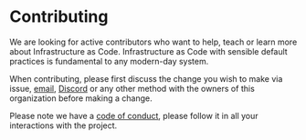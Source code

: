 # Contributing

We are looking for active contributors who want to help, teach or learn more about Infrastructure as Code. Infrastructure as Code with sensible default practices is fundamental to any modern-day system.

When contributing, please first discuss the change you wish to make via issue,
[email](mailto:help@osinfra.io), [Discord](https://discord.gg/QMC5PGY8rJ) or any other method with the owners of this organization before making a change.

Please note we have a [code of conduct](CODE_OF_CONDUCT.md), please follow it in all your interactions with the project.
